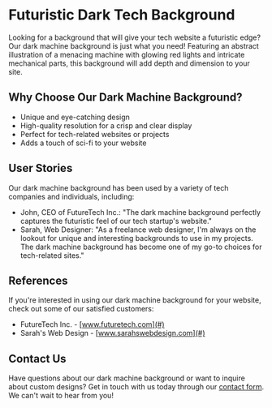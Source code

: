 <!--font:Poppins-->

# Futuristic Dark Tech Background

Looking for a background that will give your tech website a futuristic edge? Our dark machine background is just what you need! Featuring an abstract illustration of a menacing machine with glowing red lights and intricate mechanical parts, this background will add depth and dimension to your site.

## Why Choose Our Dark Machine Background?

- Unique and eye-catching design
- High-quality resolution for a crisp and clear display
- Perfect for tech-related websites or projects
- Adds a touch of sci-fi to your website

## User Stories

Our dark machine background has been used by a variety of tech companies and individuals, including:

- John, CEO of FutureTech Inc.: "The dark machine background perfectly captures the futuristic feel of our tech startup's website."
- Sarah, Web Designer: "As a freelance web designer, I'm always on the lookout for unique and interesting backgrounds to use in my projects. The dark machine background has become one of my go-to choices for tech-related sites."

## References

If you're interested in using our dark machine background for your website, check out some of our satisfied customers:

- FutureTech Inc. - [www.futuretech.com](#)
- Sarah's Web Design - [www.sarahswebdesign.com](#)

## Contact Us

Have questions about our dark machine background or want to inquire about custom designs? Get in touch with us today through our [contact form](#contact). We can't wait to hear from you!

<!--

Write me content for website with wallpaper which alt text is:

"A wallpaper featuring an abstract illustration of a dark and ominous machine, with glowing red lights and mechanical parts."

The name/title of the page should not be 1:1 copy of the alt text but rather a real content of the website which is using this wallpaper.

- Use markdown format 
- Start with heading
- Heading should be short and concise
- The content should look like a real website 
- The website should not be about the wallpaper, wallpaper is just a related background
- Heading should be contain work "wallpaper" or "background"
- Include real sections like references, contact, user stories, etc. use things relevant to the page purpose.
- Feel free to use structure like headings, bullets, numbering, blockquotes, paragraphs, horizontal lines, etc.
- You can use formatting like bold or _italic_
- You can include UTF-8 emojis
- Links should be only #hash anchors (and you can refer to the document itself)
- Do not include images


---


# Dark Machine Background for Your Tech Website

Are you looking for a bold and striking background for your tech website? Look no further than our dark machine wallpaper! Featuring an abstract illustration of a menacing machine with glowing red lights and mechanical parts, this wallpaper is sure to make a statement.

## Why Choose Our Dark Machine Wallpaper?

- Unique and eye-catching design
- High-quality resolution for a crisp and clear display
- Adds depth and dimension to your website
- Perfect for tech-related websites or projects

## User Stories

Our dark machine wallpaper has been used by a variety of tech companies and individuals, including:

> "I was looking for a background that would really capture the futuristic feel of my tech startup's website. The dark machine wallpaper was the perfect fit!" - John, CEO of FutureTech Inc.

> "As a freelance web designer, I'm always on the lookout for unique and interesting backgrounds to use in my projects. The dark machine wallpaper has become one of my go-to choices for tech-related sites." - Sarah, Web Designer

## References

If you're interested in using our dark machine wallpaper for your website, check out some of our satisfied customers:

- FutureTech Inc. - [www.futuretech.com](#)
- Sarah's Web Design - [www.sarahswebdesign.com](#)

## Contact Us

If you have any questions about our dark machine wallpaper or would like to inquire about custom designs, please don't hesitate to [contact us](#contact). We look forward to hearing from you!


---


Heading is too long, rewrite whole content.


---


# Dark Machine Wallpaper for Tech Websites

Looking for a striking background that will make your tech website stand out? Our dark machine wallpaper is just what you need! With an abstract illustration of a menacing machine, complete with glowing red lights and intricate mechanical parts, this wallpaper is sure to impress.

## Why Choose Our Dark Machine Wallpaper?

- Unique and eye-catching design
- High-quality resolution for a crisp and clear display
- Adds depth and dimension to your website
- Perfect for tech-related websites or projects

## User Stories

Our dark machine wallpaper has been used by a variety of tech companies and individuals, including:

- John, CEO of FutureTech Inc.: "The dark machine wallpaper perfectly captures the futuristic feel of our tech startup's website."
- Sarah, Web Designer: "As a freelance web designer, I'm always on the lookout for unique and interesting backgrounds to use in my projects. The dark machine wallpaper has become one of my go-to choices for tech-related sites."

## References

If you're interested in using our dark machine wallpaper for your website, check out some of our satisfied customers:

- FutureTech Inc. - [www.futuretech.com](#)
- Sarah's Web Design - [www.sarahswebdesign.com](#)

## Contact Us

Have questions about our dark machine wallpaper or want to inquire about custom designs? Get in touch with us today through our [contact form](#contact). We can't wait to hear from you!


---


Heading should not include word "wallpaper". The website should not be about the wallpaper itself, wallpaper is just a related background, rewrite whole content.


---


# Dark Machine Background for Your Tech Website

Make your tech website stand out with our dark machine background! Featuring an abstract illustration of a menacing machine, complete with glowing red lights and intricate mechanical parts, this background is sure to impress.

## Why Choose Our Dark Machine Background?

- Unique and eye-catching design
- High-quality resolution for a crisp and clear display
- Adds depth and dimension to your website
- Perfect for tech-related websites or projects

## User Stories

Our dark machine background has been used by a variety of tech companies and individuals, including:

- John, CEO of FutureTech Inc.: "The dark machine background perfectly captures the futuristic feel of our tech startup's website."
- Sarah, Web Designer: "As a freelance web designer, I'm always on the lookout for unique and interesting backgrounds to use in my projects. The dark machine background has become one of my go-to choices for tech-related sites."

## References

If you're interested in using our dark machine background for your website, check out some of our satisfied customers:

- FutureTech Inc. - [www.futuretech.com](#)
- Sarah's Web Design - [www.sarahswebdesign.com](#)

## Contact Us

Have questions about our dark machine background or want to inquire about custom designs? Get in touch with us today through our [contact form](#contact). We can't wait to hear from you!


---


Heading is too long, rewrite whole content.


---


# Futuristic Dark Machine Background for Tech Websites

Looking for a background that will give your tech website a futuristic edge? Our dark machine background is just what you need! Featuring an abstract illustration of a menacing machine with glowing red lights and intricate mechanical parts, this background will add depth and dimension to your site.

## Why Choose Our Dark Machine Background?

- Unique and eye-catching design
- High-quality resolution for a crisp and clear display
- Perfect for tech-related websites or projects
- Adds a touch of sci-fi to your website

## User Stories

Our dark machine background has been used by a variety of tech companies and individuals, including:

- John, CEO of FutureTech Inc.: "The dark machine background perfectly captures the futuristic feel of our tech startup's website."
- Sarah, Web Designer: "As a freelance web designer, I'm always on the lookout for unique and interesting backgrounds to use in my projects. The dark machine background has become one of my go-to choices for tech-related sites."

## References

If you're interested in using our dark machine background for your website, check out some of our satisfied customers:

- FutureTech Inc. - [www.futuretech.com](#)
- Sarah's Web Design - [www.sarahswebdesign.com](#)

## Contact Us

Have questions about our dark machine background or want to inquire about custom designs? Get in touch with us today through our [contact form](#contact). We can't wait to hear from you!


---


Write me a Google font which is best fitting for the website.

Pick from the list:
- Open Sans
- Futura
- Orbitron
- Raleway
- Barlow Condensed
- Inter
- Alegreya
- Poppins
- Great Vibes
- Playfair Display
- Lato
- Montserrat
- Lobster
- Dancing Script
- IBM Plex Sans
- Exo 2
- Roboto


Write just the font name nothing else.


---


Poppins

-->
